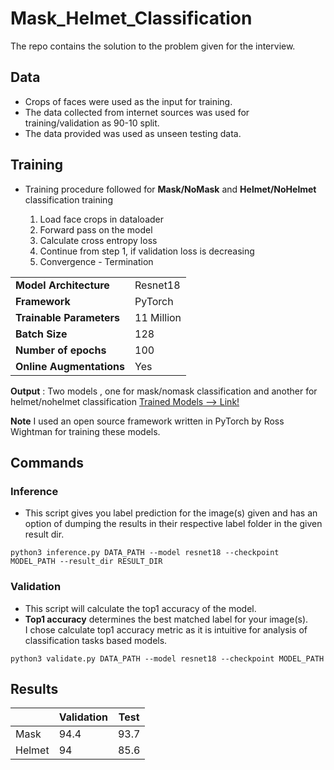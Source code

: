 # Mask_Helmet_Classification
The repo contains the solution to the problem given for the interview.

## Data

* Crops of faces were used as the input for training.
* The data collected from internet sources was used for training/validation as 90-10 split.
* The data provided was used as unseen testing data.

## Training      

* Training procedure followed for **Mask/NoMask** and **Helmet/NoHelmet** classification training

  1. Load face crops in dataloader
  2. Forward pass on the model
  3. Calculate cross entropy loss
  4. Continue from step 1, if validation loss is decreasing
  5. Convergence - Termination
  
|                          |            |          
|--------------------------|------------|
|**Model  Architecture**   | Resnet18   |
|**Framework**             | PyTorch    |
|**Trainable Parameters**  | 11 Million |
|**Batch Size**            | 128        |
|**Number of epochs**      | 100        |
|**Online Augmentations**  | Yes        |

**Output** : Two models , one for mask/nomask classification and another for helmet/nohelmet classification
[Trained Models --> Link!](https://drive.google.com/open?id=1tk-lnsovJGBLGTlYRxLIMFtKAoB6NiVD)

**Note** I used an open source framework written in PyTorch by Ross Wightman for training these models.

## Commands

### Inference

* This script gives you label prediction for the image(s) given and has an option of dumping
the results in their respective label folder in the given result dir.

`python3 inference.py DATA_PATH --model resnet18 --checkpoint MODEL_PATH --result_dir RESULT_DIR`

### Validation

* This script will calculate the top1 accuracy of the model. 
* **Top1 accuracy** determines the best matched label for your image(s).  
I chose calculate top1 accuracy metric as it is intuitive for analysis of classification tasks based models.

`python3 validate.py DATA_PATH --model resnet18 --checkpoint MODEL_PATH`


## Results

|      |Validation| Test  |
|------|----------|-------|
|Mask  |    94.4  |  93.7 |
|Helmet|    94    |  85.6 |
